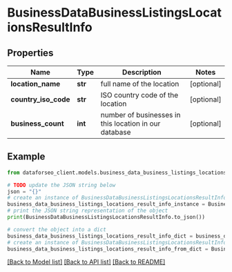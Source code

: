 # BusinessDataBusinessListingsLocationsResultInfo


## Properties

Name | Type | Description | Notes
------------ | ------------- | ------------- | -------------
**location_name** | **str** | full name of the location | [optional] 
**country_iso_code** | **str** | ISO country code of the location | [optional] 
**business_count** | **int** | number of businesses in this location in our database | [optional] 

## Example

```python
from dataforseo_client.models.business_data_business_listings_locations_result_info import BusinessDataBusinessListingsLocationsResultInfo

# TODO update the JSON string below
json = "{}"
# create an instance of BusinessDataBusinessListingsLocationsResultInfo from a JSON string
business_data_business_listings_locations_result_info_instance = BusinessDataBusinessListingsLocationsResultInfo.from_json(json)
# print the JSON string representation of the object
print(BusinessDataBusinessListingsLocationsResultInfo.to_json())

# convert the object into a dict
business_data_business_listings_locations_result_info_dict = business_data_business_listings_locations_result_info_instance.to_dict()
# create an instance of BusinessDataBusinessListingsLocationsResultInfo from a dict
business_data_business_listings_locations_result_info_from_dict = BusinessDataBusinessListingsLocationsResultInfo.from_dict(business_data_business_listings_locations_result_info_dict)
```
[[Back to Model list]](../README.md#documentation-for-models) [[Back to API list]](../README.md#documentation-for-api-endpoints) [[Back to README]](../README.md)


